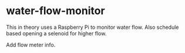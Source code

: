 # water-flow-monitor

This in theory uses a Raspberry Pi to monitor water flow. Also schedule based opening a selenoid for higher flow.

Add flow meter info.
